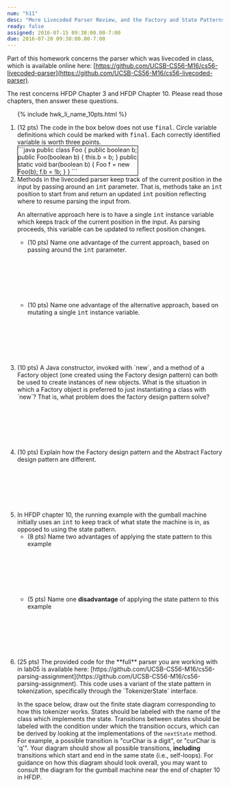 ```yaml
---
num: "h11"
desc: "More Livecoded Parser Review, and the Factory and State Patterns"
ready: false
assigned: 2016-07-15 09:30:00.00-7:00
due: 2016-07-20 09:30:00.00-7:00
---
```


Part of this homework concerns the parser which was livecoded in class, which is available online here: [https://github.com/UCSB-CS56-M16/cs56-livecoded-parser](https://github.com/UCSB-CS56-M16/cs56-livecoded-parser).

The rest concerns <span data-hfdp="3">HFDP Chapter 3</span> and
<span data-hfdp="10">HFDP Chapter 10</span>.  Please read those chapters, 
then answer these questions.


<ol>

{% include hwk_li_name_10pts.html %}

<li>
(12 pts) The code in the box below does not use <tt>final</tt>.  Circle variable definitions which could be marked with <tt>final</tt>.  Each correctly identified variable is worth three points.

<div style="width: 20em; float:bottom; border: 1px solid black;" markdown="1">
```java
public class Foo {
  public boolean b;
  public Foo(boolean b) {
    this.b = b;
  }
  public static void bar(boolean b) {
    Foo f = new Foo(b);
    f.b = !b;
  }
}
```
</div>

</li>

<li>
Methods in the livecoded parser keep track of the current position in the input by passing around an <tt>int</tt> parameter.
That is, methods take an <tt>int</tt> position to start from and return an updated <tt>int</tt> position reflecting where to resume parsing the input from.

An alternative approach here is to have a single <tt>int</tt> instance variable which keeps track of the current position in the input.  As parsing proceeds, this variable can be updated to reflect position changes.

<ul>
<li style="margin-bottom:8em;">(10 pts) Name one advantage of the current approach, based on passing around the <tt>int</tt> parameter.</li>
<li style="margin-bottom:8em;">(10 pts) Name one advantage of the alternative approach, based on mutating a single <tt>int</tt> instance variable.</li>
</ul>

</li>

<li style="margin-bottom:8em;" markdown="1"> (10 pts) A Java constructor, invoked with `new`, and a method of a Factory object (one created using the Factory design pattern) can both be used to create instances of new objects.   What is the situation in which a Factory object is preferred to just instantiating a class with `new`?   That is, what problem does the factory design pattern solve?

</li>

<li style="margin-bottom:8em;" markdown="1"> (10 pts) Explain how the
Factory design pattern and the Abstract Factory design pattern are different.

</li>

<li style="margin-bottom:8em;">
In HFDP chapter 10, the running example with the gumball machine initially uses an <tt>int</tt> to keep track of what state the machine is in, as opposed to using the state pattern.

<ul>
<li style="margin-bottom:8em;">
(8 pts) Name two advantages of applying the state pattern to this example
</li>
<li style="margin-bottom:8em;">
(5 pts) Name one <b>disadvantage</b> of applying the state pattern to this example
</li>
</ul>
</li>

<li style="margin-bottom:20em;" markdown="1">
(25 pts) The provided code for the **full** parser you are working with in lab05 is available here: [https://github.com/UCSB-CS56-M16/cs56-parsing-assignment](https://github.com/UCSB-CS56-M16/cs56-parsing-assignment).
This code uses a variant of the state pattern in tokenization, specifically through the `TokenizerState` interface.

In the space below, draw out the finite state diagram corresponding to how this tokenizer works.
States should be labeled with the name of the class which implements the state.
Transitions between states should be labeled with the condition under which the transition occurs, which can be derived by looking at the implementations of the `nextState` method.
For example, a possible transition is "curChar is a digit", or "curChar is 'q'".
Your diagram should show all possible transitions, **including** transitions which start and end in the same state (i.e., self-loops).
For guidance on how this diagram should look overall, you may want to consult the diagram for the gumball machine near the end of chapter 10 in HFDP.

</li>

</ol>

<div style="display:none">
http://UCSB-CS56-M16.github.io/hwk/h11
</div>
